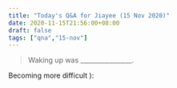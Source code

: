 ```yaml
---
title: "Today's Q&A for Jiayee (15 Nov 2020)"
date: 2020-11-15T21:56:00+08:00
draft: false
tags: ["qna","15-nov"]
---
```

> Waking up was ________________.

Becoming more difficult ):
